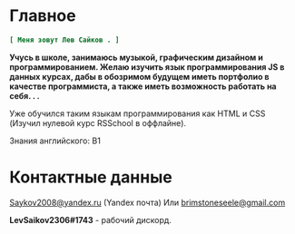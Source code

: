 # Главное
```INI
[ Меня зовут Лев Сайков . ]
```

**Учусь в школе, занимаюсь музыкой, графическим дизайном и программированием. Желаю изучить язык программирования JS в данных курсах, дабы в обозримом будущем иметь портфолио в качестве программиста, а также иметь возможность работать на себя. . .**

Уже обучился таким языкам программирования как HTML и CSS (Изучил нулевой курс RSSchool в оффлайне).

Знания английского: B1

# Контактные данные
Saykov2008@yandex.ru (Yandex почта)
Или brimstoneseele@gmail.com

**LevSaikov2306#1743** - рабочий дискорд.


